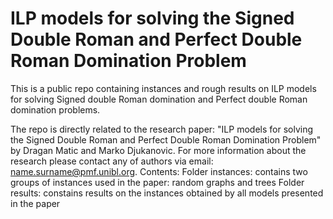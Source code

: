 # ILP models for solving the Signed Double Roman and Perfect Double Roman Domination Problem
This is a public repo containing instances and rough results on ILP models for solving Signed double Roman domination and Perfect double Roman domination problems.

The repo is directly related to the research paper: "ILP models for solving the Signed Double Roman and Perfect Double Roman Domination Problem" by Dragan Matic and Marko Djukanovic.
For more information about the research please contact any of authors via email: name.surname@pmf.unibl.org.
Contents:
Folder instances: contains two groups of instances used in the paper: random graphs and trees
Folder results: constains results on the instances obtained by all models presented in the paper
